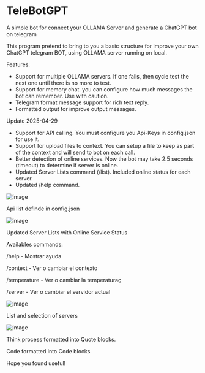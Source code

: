 # TeleBotGPT
A simple bot for connect your OLLAMA Server and generate a ChatGPT bot on telegram

This program pretend to bring to you a basic structure for improve your own ChatGPT telegram BOT, using OLLAMA server running on local.

Features:
- Support for multiple OLLAMA servers. If one fails, then cycle test the next one until there is no more to test.
- Support for memory chat. you can configure how much messages the bot can remember. Use with caution.
- Telegram format message support for rich text reply.
- Formatted output for improve output messages.

Update 2025-04-29
- Support for API calling. You must configure you Api-Keys in config.json for use it.
- Support for upload files to context. You can setup a file to keep as part of the context and will send to bot on each call.
- Better detection of online services. Now the bot may take 2.5 seconds (timeout) to determine if server is online.
- Updated Server Lists command (/list). Included online status for each server.
- Updated /help command.

![image](https://github.com/user-attachments/assets/01de5f9a-372c-4556-b153-618f32346920)

Api list definde in config.json

![image](https://github.com/user-attachments/assets/20bdbfa2-7da1-4205-876d-8047652c57d3)

Updated Server Lists with Online Service Status



Availables commands:

/help - Mostrar ayuda

/context - Ver o cambiar el contexto

/temperature - Ver o cambiar la temperaturaç

/server - Ver o cambiar el servidor actual

![image](https://github.com/user-attachments/assets/8eeaeec3-a508-4bbf-9f53-0498946ccf7c)

List and selection of servers


![image](https://github.com/user-attachments/assets/008f1c2e-f314-4463-91a2-93a88cc7956a)

Think process formatted into Quote blocks.

Code formatted into Code blocks



Hope you found useful!
